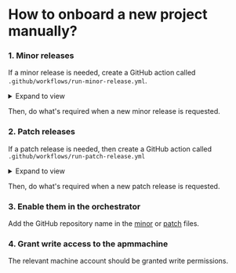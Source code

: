 # How to onboard a new project manually?

### 1. Minor releases

If a minor release is needed, create a GitHub action called `.github/workflows/run-minor-release.yml`.

<details><summary>Expand to view</summary>
<p>

```yaml
---
name: run-minor-release

on:
  workflow_dispatch:
    inputs:
      version:
        description: 'The version (semver format: major.minor.patch)'
        required: true
        type: string

permissions:
  contents: read

# Avoid concurrency so we can watch the releases correctly
concurrency:
  group: ${{ github.workflow }}

jobs:
  run-minor:
    runs-on: ubuntu-latest
    steps:
      - uses: actions/checkout@v4
      - run: echo 'add your code'
```
</p>
</details>

Then, do what's required when a new minor release is requested.

### 2. Patch releases

If a patch release is needed, then create a GitHub action called `.github/workflows/run-patch-release.yml`

<details><summary>Expand to view</summary>
<p>

```yaml
---
name: run-patch-release

on:
  workflow_dispatch:
    inputs:
      version:
        description: 'The version (semver format: major.minor.patch)'
        required: true
        type: string

permissions:
  contents: read

# Avoid concurrency so we can watch the releases correctly
concurrency:
  group: ${{ github.workflow }}

jobs:
  run-patch:
    runs-on: ubuntu-latest
    steps:
      - uses: actions/checkout@v4

      - run: echo 'add your code'
```
</p>
</details>

Then, do what's required when a new patch release is requested.

### 3. Enable them in the orchestrator

Add the GitHub repository name in the [minor](./minor) or [patch](./patch) files.

### 4. Grant write access to the apmmachine

The relevant machine account should be granted write permissions.
